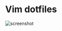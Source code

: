 # Vim dotfiles

![screenshot](https://user-images.githubusercontent.com/1935975/52542901-e9171000-2da4-11e9-9cb6-39ee52f4352e.png)
